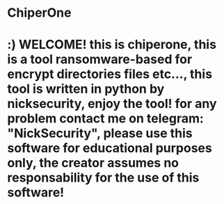 # ChiperOne
:)
WELCOME! 
this is chiperone, this is a tool ransomware-based
for encrypt directories files etc..., this tool is written in python by nicksecurity, 
enjoy the tool!
for any problem contact me on telegram: "NickSecurity", 
please use this software for educational purposes only, the creator assumes no responsability for the use of this software!
============================================================================================================================
